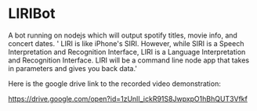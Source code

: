 # LIRIBot
A bot running on nodejs which will output spotify titles, movie info, and concert dates.
' LIRI is like iPhone's SIRI. However, while SIRI is a Speech Interpretation and Recognition Interface, LIRI is a Language Interpretation and Recognition Interface. LIRI will be a command line node app that takes in parameters and gives you back data.'

Here is the google drive link to the recorded video demonstration:

https://drive.google.com/open?id=1zUnlI_ickR91S8JwpxpO1hBhQUT3Vfkf

